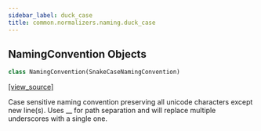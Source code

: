 ```yaml
---
sidebar_label: duck_case
title: common.normalizers.naming.duck_case
---
```


## NamingConvention Objects

```python
class NamingConvention(SnakeCaseNamingConvention)
```

[[view_source]](https://github.com/dlt-hub/dlt/blob/f0690715274590fc4cacf1165e3661aaa7af1c15/dlt/common/normalizers/naming/duck_case.py#L7)

Case sensitive naming convention preserving all unicode characters except new line(s). Uses __ for path
separation and will replace multiple underscores with a single one.

